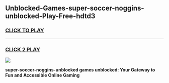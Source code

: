 
## Unblocked-Games-super-soccer-noggins-unblocked-Play-Free-hdtd3
<h3>
<a href="https://premium76.site?title=super-soccer-noggins-unblocked&ref=18A1">CLICK TO PLAY</a></h3>
<hr>

<h3>
<a href="https://premium76.site?title=super-soccer-noggins-unblocked&ref=18A1">CLICK 2 PLAY</a>
  
</h3>

<a href="https://premium76.site?title=super-soccer-noggins-unblocked&ref=18A1"><img src="https://clearcache.store/games.png"></a>


**super-soccer-noggins-unblocked games unblocked: Your Gateway to Fun and Accessible Online Gaming**
